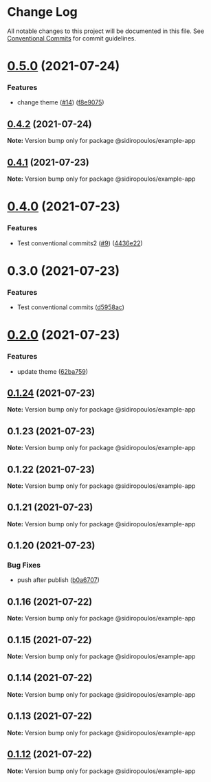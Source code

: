 # Change Log

All notable changes to this project will be documented in this file.
See [Conventional Commits](https://conventionalcommits.org) for commit guidelines.

# [0.5.0](https://github.com/HarrisSidiropoulos/lerna-example/compare/@sidiropoulos/example-app@0.4.2...@sidiropoulos/example-app@0.5.0) (2021-07-24)


### Features

* change theme ([#14](https://github.com/HarrisSidiropoulos/lerna-example/issues/14)) ([f8e9075](https://github.com/HarrisSidiropoulos/lerna-example/commit/f8e907567d6e89dfa4519a520eed7b865976dce1))





## [0.4.2](https://github.com/HarrisSidiropoulos/lerna-example/compare/@sidiropoulos/example-app@0.4.1...@sidiropoulos/example-app@0.4.2) (2021-07-24)

**Note:** Version bump only for package @sidiropoulos/example-app





## [0.4.1](https://github.com/HarrisSidiropoulos/lerna-example/compare/@sidiropoulos/example-app@0.4.0...@sidiropoulos/example-app@0.4.1) (2021-07-23)

**Note:** Version bump only for package @sidiropoulos/example-app

# [0.4.0](https://github.com/HarrisSidiropoulos/lerna-example/compare/@sidiropoulos/example-app@0.3.0...@sidiropoulos/example-app@0.4.0) (2021-07-23)

### Features

- Test conventional commits2 ([#9](https://github.com/HarrisSidiropoulos/lerna-example/issues/9)) ([4436e22](https://github.com/HarrisSidiropoulos/lerna-example/commit/4436e22a4064f3572734ccd6b952fea815e55638))

# 0.3.0 (2021-07-23)

### Features

- Test conventional commits ([d5958ac](https://github.com/HarrisSidiropoulos/lerna-example/commit/d5958ac9f6a70ba8418cdbd9ad82fad1d1df0b60))

# [0.2.0](https://github.com/HarrisSidiropoulos/lerna-example/compare/@sidiropoulos/example-app@0.1.24...@sidiropoulos/example-app@0.2.0) (2021-07-23)

### Features

- update theme ([62ba759](https://github.com/HarrisSidiropoulos/lerna-example/commit/62ba7599b1aa45941535d1cb16ad8987063580c6))

## [0.1.24](https://github.com/HarrisSidiropoulos/lerna-example/compare/@sidiropoulos/example-app@0.1.23...@sidiropoulos/example-app@0.1.24) (2021-07-23)

**Note:** Version bump only for package @sidiropoulos/example-app

## 0.1.23 (2021-07-23)

**Note:** Version bump only for package @sidiropoulos/example-app

## 0.1.22 (2021-07-23)

**Note:** Version bump only for package @sidiropoulos/example-app

## 0.1.21 (2021-07-23)

**Note:** Version bump only for package @sidiropoulos/example-app

## 0.1.20 (2021-07-23)

### Bug Fixes

- push after publish ([b0a6707](https://github.com/HarrisSidiropoulos/lerna-example/commit/b0a6707f929f8863e7f2d44d722c9a7d7a9b3b3b))

## 0.1.16 (2021-07-22)

**Note:** Version bump only for package @sidiropoulos/example-app

## 0.1.15 (2021-07-22)

**Note:** Version bump only for package @sidiropoulos/example-app

## 0.1.14 (2021-07-22)

**Note:** Version bump only for package @sidiropoulos/example-app

## 0.1.13 (2021-07-22)

**Note:** Version bump only for package @sidiropoulos/example-app

## [0.1.12](https://github.com/HarrisSidiropoulos/lerna-example/compare/@sidiropoulos/example-app@0.1.11...@sidiropoulos/example-app@0.1.12) (2021-07-22)

**Note:** Version bump only for package @sidiropoulos/example-app
